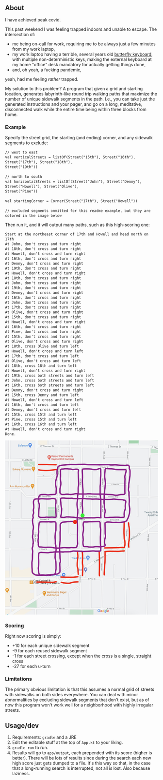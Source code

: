 ## About

I have achieved peak covid.

This past weekend I was feeling trapped indoors and unable to escape. The intersection of:

* me being on-call for work, requiring me to be always just a few minutes from my work laptop,
* my work laptop having a terrible, several years old
  [butterfly keyboard](https://www.macrumors.com/guide/butterfly-keyboard-vs-scissor-keyboard/),
  with multiple non-deterministic keys, making the external keyboard at my home "office" desk
  mandatory for actually getting things done,
* and, oh yeah, a fucking pandemic,

yeah, had me feeling *rather* trapped.

My solution to this problem? A program that given a grid and starting location, generates
labyrinth-like round trip walking paths that maximize the number of unique sidewalk segments in the
path. I.e., you can take just the generated instructions and your pager, and go on a long,
meditative, disconnected walk while the entire time being within three blocks from home.

### Example

Specify the street grid, the starting (and ending) corner, and any sidewalk segments to exclude:

```
// west to east
val verticalStreets = listOf(Street("15th"), Street("16th"), Street("17th"), Street("18th"),
Street("19th"))

// north to south
val horizontalStreets = listOf(Street("John"), Street("Denny"), Street("Howell"), Street("Olive"),
Street("Pine"))

val startingCorner = Corner(Street("17th"), Street("Howell"))

// excluded segments ommitted for this readme example, but they are colored in the image below
```

Then run it, and it will output many paths, such as this high-scoring one:

```
Start at the northeast corner of 17th and Howell and head north on 17th
At John, don't cross and turn right
At 18th, don't cross and turn right
At Howell, don't cross and turn right
At 16th, don't cross and turn right
At Denny, don't cross and turn right
At 19th, don't cross and turn right
At Howell, don't cross and turn right
At 18th, don't cross and turn right
At John, don't cross and turn right
At 19th, don't cross and turn right
At Denny, don't cross and turn right
At 16th, don't cross and turn right
At John, don't cross and turn right
At 17th, don't cross and turn right
At Olive, don't cross and turn right
At 15th, don't cross and turn right
At Howell, don't cross and turn right
At 16th, don't cross and turn right
At Pine, don't cross and turn right
At 15th, don't cross and turn right
At Olive, don't cross and turn right
At 18th, cross Olive and turn left
At Howell, don't cross and turn left
At 17th, don't cross and turn left
At Olive, don't cross and turn left
At 18th, cross 18th and turn left
At Howell, don't cross and turn right
At 19th, cross both streets and turn left
At John, cross both streets and turn left
At 16th, cross both streets and turn left
At Denny, don't cross and turn right
At 15th, cross Denny and turn left
At Howell, don't cross and turn left
At 16th, don't cross and turn left
At Denny, don't cross and turn left
At 15th, cross 15th and turn left
At Pine, cross 15th and turn left
At 16th, cross 16th and turn left
At Howell, don't cross and turn right
Done.
```

![](https://github.com/pragmaticpandy/urbanlabyrinth/raw/main/documentation/readme-example-map.png)

### Scoring

Right now scoring is simply:

* +10 for each unique sidewalk segment
* -9 for each reused sidewalk segment
* -1 for each street crossing, except when the cross is a single, straight cross
* -27 for each u-turn

### Limitations

The primary obvious limitation is that this assumes a normal grid of streets with sidewalks on both
sides everywhere. You can deal with minor abnormalities by excluding sidewalk segments that don't
exist, but as of now this program won't work well for a neighborhood with highly irregular streets.

## Usage/dev
1. Requirements: `gradle` and a JRE
1. Edit the editable stuff at the top of `App.kt` to your liking.
1. `gradle run` to run.
1. Results will go to `app/output`, each prepended with its score (higher is better). There will be
   lots of results since during the search each new high score just gets dumped to a file. It's this
   way so that, in the case that a long-running search is interrupted, not all is lost. Also because
   laziness.
